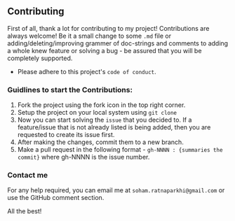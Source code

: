 
## Contributing

First of all, thank a lot for contributing to my project! 
Contributions are always welcome! Be it a small change to some `.md` file or adding/deleting/improving grammer of doc-strings and comments to adding a whole knew feature or solving a bug - be assured that you will be completely supported.
- Please adhere to this project's `code of conduct`.



### Guidlines to start the Contributions:
1. Fork the project using the fork icon in the top right corner.
2. Setup the project on your local system using ` git clone `
3. Now you can start solving the `issue` that you decided to. If a feature/issue that is not already listed is being added, then you are requested to create its issue first.
4. After making the changes, commit them to a new branch.
5. Make a pull request in the following format - `gh-NNNN : {summaries the commit}` where gh-NNNN is the issue number.

### Contact me
For any help required, you can email me at `soham.ratnaparkhi@gmail.com` or use the GitHub comment section.





All the best!




